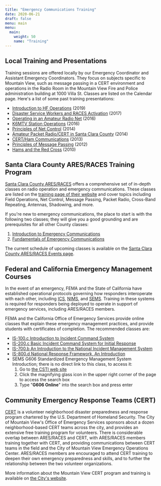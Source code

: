 ```yaml
---
title: "Emergency Communications Training"
date: 2020-06-21
draft: false
menu: main
menu:
  main:
    weight: 50
    name: "Training"
---
```


## Local Training and Presentations

Training sessions are offered locally by our Emergency Coordinator and Assistant Emergency Coordinators. They focus on subjects specific to Mountain View, such as message passing in a CERT environment and operations in the Radio Room in the Mountain View Fire and Police administration building at 1000 Villa St. Classes are listed on the Calendar page. Here's a list of some past training presentations:

- [Introduction to HF Operations](static/introduction-to-hf-comms-20190619.pdf) (2019)
- [Disaster Service Workers and RACES Activation](static/dsw-and-races-activation-20170520.pdf) (2017)
- [Operating in an Amateur Radio Net](static/operating-amateur-radio-net-20160326.pdf) (2016)
- [K6MTV Station Operations](static/k6mtv-station-ops-v5-20160111.pdf) (2016)
- [Principles of Net Control](static/principles-net-control-20140515.pdf) (2014)
- [Amateur Packet Radio/CERT in Santa Clara County](static/mv-ares-packet-intro-20140515.pdf) (2014)
- [CERT/Ham Communications](static/cert-ham-comms-20131111.pdf) (2013)
- [Principles of Message Passing](static/principles-of-message-passing-20120324.pdf) (2012)
- [Hams and the Red Cross](static/hams-and-red-cross-20100207.pdf) (2010)

## Santa Clara County ARES/RACES Training Program

[Santa Clara County ARES/RACES](https://www.scc-ares-races.org/) offers a comprehensive set of in-depth classes on radio operation and emergency communications. These classes are listed on the [training page of their website](https://www.scc-ares-races.org/training/ar-courses.html) and cover topics including Field Operations, Net Control, Message Passing, Packet Radio, Cross-Band Repeating, Antennas, Shadowing, and more.

If you're new to emergency communications, the place to start is with the following two classes; they will give you a good grounding and are prerequisites for all other County classes:

1. [Introduction to Emergency Communications](https://www.scc-ares-races.org/training/courses/Intro_to_EmComm/Course_Intro_to_EmComm.html)
2. [Fundamentals of Emergency Communications](https://www.scc-ares-races.org/training/courses/Fund_of_EmComm/Course_Fund_of_EmComm.html)

The current schedule of upcoming classes is available on the [Santa Clara County ARES/RACES Events page](https://www.scc-ares-races.org/activities/events.php).

## Federal and California Emergency Management Courses

In the event of an emergency, FEMA and the State of California have established operational protocols governing how
responders interoperate with each other, including [ICS](https://en.wikipedia.org/wiki/Incident_Command_System),
[NIMS](https://en.wikipedia.org/wiki/National_Incident_Management_System), and
[SEMS](https://www.caloes.ca.gov/cal-oes-divisions/planning-preparedness/standardized-emergency-management-system).
Training in these systems is required for responders being deployed to operate in support of emergency
services, including ARES/RACES members.

FEMA and the California Office of Emergency Services provide online classes that explain these emergency management
practices, and provide students with certificates of completion. The recommended classes are:

- [IS-100.c Introduction to Incident Command System](https://training.fema.gov/is/courseoverview.aspx?code=IS-100.c)
- [IS-200.c Basic Incident Command System for Initial Response](https://training.fema.gov/is/courseoverview.aspx?code=IS-200.c)
- [IS-700.b An Introduction to the National Incident Management System](https://training.fema.gov/is/courseoverview.aspx?code=IS-700.b)
- [IS-800.d National Response Framework, An Introduction](https://training.fema.gov/is/courseoverview.aspx?code=IS-800.d)
- SEMS G606 Standardized Emergency Management System Introduction; there is no direct link to this class, to access it:
  1. Go to [the CSTI web site](https://csti-ca.csod.com)
  2. Click the magnifying glass icon in the upper right corner of the page to access the search box
  3. Type "**G606 Online**" into the search box and press enter

## Community Emergency Response Teams (CERT)

[CERT](https://www.ready.gov/cert) is a volunteer neighborhood disaster preparedness and response program chartered
by the U.S. Department of Homeland Security. The City of Mountain View's Office of Emergency Services sponsors
about a dozen neighborhood-based CERT teams across the city, and provides an extensive free training program for
volunteers. There is considerable overlap between ARES/RACES and CERT, with ARES/RACES members training together
with CERT, and providing communications between CERT teams in the field and the City of Mountain View Emergency
Operations Center. ARES/RACES members are encouraged to attend CERT training to deepen their own emergency
preparedness and skills, and to further the relationship between the two volunteer organizations.

More information about the Mountain View CERT program and training is available on
[the City's website](https://www.mountainview.gov/depts/fire/preparedness/cert.asp). 